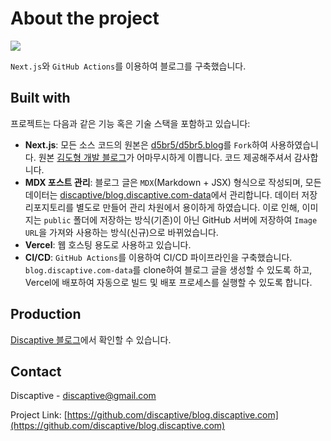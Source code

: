 # About the project

![](https://github.com/user-attachments/assets/64060614-1015-42dc-b9e4-77a252de1c74)

`Next.js`와 `GitHub Actions`를 이용하여 블로그를 구축했습니다.

## Built with

프로젝트는 다음과 같은 기능 혹은 기술 스택을 포함하고 있습니다:

- **Next.js**: 모든 소스 코드의 원본은 [d5br5/d5br5.blog](https://github.com/d5br5/d5br5.blog)를 `Fork`하여 사용하였습니다. 원본 [김도형 개발 블로그](https://d5br5.dev/blog)가 어마무시하게 이쁩니다. 코드 제공해주셔서 감사합니다.
- **MDX 포스트 관리**: 블로그 글은 `MDX`(Markdown + JSX) 형식으로 작성되며, 모든 데이터는 [discaptive/blog.discaptive.com-data](https://github.com/discaptive/blog.discaptive.com-data)에서 관리합니다. 데이터 저장 리포지토리를 별도로 만들어 관리 차원에서 용이하게 하였습니다. 이로 인해, 이미지는 `public` 폴더에 저장하는 방식(기존)이 아닌 GitHub 서버에 저장하여 `Image URL`을 가져와 사용하는 방식(신규)으로 바뀌었습니다.
- **Vercel**: 웹 호스팅 용도로 사용하고 있습니다.
- **CI/CD**: `GitHub Actions`를 이용하여 CI/CD 파이프라인을 구축했습니다. `blog.discaptive.com-data`를 clone하여 블로그 글을 생성할 수 있도록 하고, Vercel에 배포하여 자동으로 빌드 및 배포 프로세스를 실행할 수 있도록 합니다.

## Production

[Discaptive 블로그](https://blog.discaptive.com)에서 확인할 수 있습니다.

## Contact

Discaptive - [discaptive@gmail.com](mailto:discaptive@gmail.com)

Project Link: [https://github.com/discaptive/blog.discaptive.com](https://github.com/discaptive/blog.discaptive.com)
